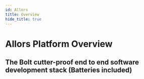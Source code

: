 ```yaml
---
id: Allors
title: Overview
hide_title: true
---
```


<div style={{ textAlign: 'center', padding: '30px', backgroundColor: '#25c2a0', borderRadius: '10px' }}>
  <h1>Allors Platform Overview</h1>
</div>
 
<h2>The Bolt cutter-proof end to end software development stack (Batteries included)</h2>
